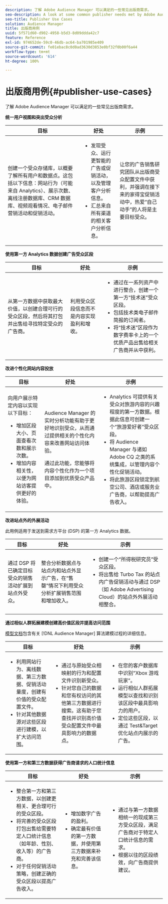 ```yaml
---
description: 了解 Adobe Audience Manager 可以满足的一些常见出版商需求。
seo-description: A look at some common publisher needs met by Adobe Audience Manager.
seo-title: Publisher Use Cases
solution: Audience Manager
title: 出版商用例
uuid: 5f571d60-d902-4958-b5d3-8d09ddda42c7
feature: Reference
exl-id: 974652de-59c0-46db-ac64-ba701985e409
source-git-commit: fe01ebac8c0d0ad3630d3853e0bf32f0b00f6a44
workflow-type: tm+mt
source-wordcount: '614'
ht-degree: 100%

---
```


# 出版商用例{#publisher-use-cases}

了解 Adobe Audience Manager 可以满足的一些常见出版商需求。

<!-- 

c_pub_use_case.xml

 -->

**统一用户视图和突出受众分析**

<table id="table_7051791195CE41B49173BBF9E581BFB6"> 
 <thead> 
  <tr> 
   <th colname="col1" class="entry"> 目标 </th> 
   <th colname="col2" class="entry"> 好处 </th> 
   <th colname="col3" class="entry"> 示例 </th> 
  </tr> 
 </thead>
 <tbody> 
  <tr> 
   <td colname="col1"> <p>创建一个受众存储库，以概要了解所有用户和数据点。这包括以下信息：网站行为（可能来自 Analytics）、展示次数、离线注册数据库、CRM 数据库、视频观看情况、电子邮件营销活动和促销活动。 </p> </td> 
   <td colname="col2"> <p> 
     <ul id="ul_FB6683152C7D4D65AF951BA55E123427"> 
      <li id="li_45C12198EDDE4107AE59947BBAA51A60">发现受众、运行更智能的广告或促销活动，以及管理客户分析信息。 </li> 
      <li id="li_53727E7A3D494299B4631439612AC226">汇总来自所有渠道的相关客户分析信息。 </li> 
     </ul> </p> </td> 
   <td colname="col3"> <p>让您的广告销售研究团队从出版商受众配置文件中获利，并强调在接下来的家得宝促销活动中，热爱“自己动手”的人将是主要目标受众。 </p> </td> 
  </tr> 
 </tbody> 
</table>

**使用第一方 Analytics 数据创建广告受众区段**

<table id="table_EE77D9F5BAD1473C8E058EE778AF2C3F"> 
 <thead> 
  <tr> 
   <th colname="col1" class="entry"> 目标 </th> 
   <th colname="col2" class="entry"> 好处 </th> 
   <th colname="col3" class="entry"> 示例 </th> 
  </tr> 
 </thead>
 <tbody> 
  <tr> 
   <td colname="col1"> <p>从第一方数据中获取最大价值，以创建合理可行的受众区段，然后将其打包并出售给寻找特定受众的广告商。 </p> </td> 
   <td colname="col2"> <p>利用受众区段信息而不是内容实现盈利和增收。 </p> </td> 
   <td colname="col3"> <p> 
     <ul id="ul_07695D68C7FA4BDE92E69AB84B59F0B5"> 
      <li id="li_D271C4C62589403C9F5D3B478EA1B1F3">通过在一系列资产中进行整合，创建一个第一方“技术迷”受众区段。 </li> 
      <li id="li_1EC9E0F4BC6343C88CF29D07B9D1DA11">包括技术类电子邮件简报的订阅者。 </li> 
      <li id="li_2C5CE406BAEC4F3B8AAED5DF414E1C8B">将“技术迷”区段作为数字费率卡上的一个优质产品出售给相关广告商并从中获利。 </li> 
     </ul> </p> </td> 
  </tr> 
 </tbody> 
</table>

**改进个性化网站内容投放**

<table id="table_D8E82821D9F1491A822A6ABA3A988386"> 
 <thead> 
  <tr> 
   <th colname="col1" class="entry"> 目标 </th> 
   <th colname="col2" class="entry"> 好处 </th> 
   <th colname="col3" class="entry"> 示例 </th> 
  </tr> 
 </thead>
 <tbody> 
  <tr> 
   <td colname="col1"> <p>向用户展示特定内容以实现以下目标： </p> <p> 
     <ul id="ul_ACE36F7845EB4A2E9005ECCD746495CC"> 
      <li id="li_0714139FF2F5492DA32FB95456699E54">增加区段大小、页面查看次数和展示次数。 </li> 
      <li id="li_2CA4DFF2836D4F71A137829074F46D17">增加内容相关性，以便为网站访客提供更好的体验。 </li> 
     </ul> </p> </td> 
   <td colname="col2"> <p><span class="keyword">Audience Manager</span> 的实时分析功能有助于更好地识别受众，从而通过提供相关的个性化内容来改善网站访问体验。 </p> <p>通过此功能，您能够将内容个性化作为一个项目添加到优质受众产品中。 </p> </td> 
   <td colname="col3"> <p> 
     <ul id="ul_EEED2DAD504C486F8C00992219C893F7"> 
      <li id="li_E536F7C79824484DA3DC895809B849F4">Analytics 可提供有关受众对旅游内容的兴趣程度的第一方数据。根据此信息可创建一个“旅游爱好者”受众区段。 </li> 
      <li id="li_DCB3A5F3772C4DCEB757A4AB6CABFBE3">将 <span class="keyword">Audience Manager</span> 与诸如 Adobe CQ 之类的系统集成，以管理内容个性化促销活动。 </li> 
      <li id="li_A9BFB7EB7504492BA83F182BE5E8CEF8">将此旅游区段锁定到航空公司、酒店或服务业广告商，以帮助提高广告收入。 </li> 
     </ul> </p> </td> 
  </tr> 
 </tbody> 
</table>

**改进站点外的外展活动**

此用例适用于发送到需求方平台 (DSP) 的第一方 Analytics 数据。

<table id="table_F88329D45D9441F1A8EDB9D6140FD02D"> 
 <thead> 
  <tr> 
   <th colname="col1" class="entry"> 目标 </th> 
   <th colname="col2" class="entry"> 好处 </th> 
   <th colname="col3" class="entry"> 示例 </th> 
  </tr>
 </thead>
 <tbody> 
  <tr> 
   <td colname="col1"> <p>通过 DSP 将已确定目标受众的销售活动扩展到站点外受众。 </p> </td> 
   <td colname="col2"> <p>整合分析数据点与站点内和站点外显示广告，在“售罄”情况下利用受众分析扩展销售范围和增加收入。 </p> </td> 
   <td colname="col3"> <p> 
     <ul id="ul_EE7A86BFFE534A59A9F8C7CAF46A31E5"> 
      <li id="li_D399592D9D904865BD319DC3621B832B">创建一个“所得税研究员”受众区段。 </li> 
      <li id="li_D28AC8BA5E194176BB8736B089B3C2F7">将出售给 Turbo Tax 的站点内广告促销活动与通过 DSP（如 Adobe Advertising Cloud）的站点外外展活动相整合。 </li> 
     </ul> </p> </td> 
  </tr> 
 </tbody> 
</table>

**通过相似人群拓展建模创建高价值区段并提高访问范围**

[模型文档](../features/algorithmic-models/understanding-models.md)包含有关 [!DNL Audience Manager] 算法建模过程的详细信息。

<table id="table_A10E4656E2A74EF5BCCA42A7AAA94416"> 
 <thead> 
  <tr> 
   <th colname="col1" class="entry"> 目标 </th> 
   <th colname="col2" class="entry"> 好处 </th> 
   <th colname="col3" class="entry"> 示例 </th> 
  </tr>
 </thead>
 <tbody> 
  <tr> 
   <td colname="col1"> <p> 
     <ul id="ul_6B69497AA7F543249FF820B1D5DC604F"> 
      <li id="li_7022E99BC3C6475988B8424528A221A8">利用网站行为、离线数据、第三方数据、促销活动量度，创建有价值的受众配置文件。 </li> 
      <li id="li_DBD50B14B3D34D9AB72C42E245406FE8">针对其他数据源对这些区段进行建模，以扩大访问范围。 </li> 
     </ul> </p> </td> 
   <td colname="col2"> <p> 
     <ul id="ul_CC5448D2EA0646D4AF3547E81DE31FDE"> 
      <li id="li_8F11E40026404C1380F26F6D03952C8E">通过与原始受众相映射的行为和配置文件识别新受众。 </li> 
      <li id="li_5F67AD849EC145DBB1E52A92BBE2CEE3">针对您自己的数据和您有权访问的其他第三方数据进行搜索。这有助于您查找并识别高价值受众配置文件中最具影响力的数据点。 </li> 
     </ul> </p> </td> 
   <td colname="col3"> <p> 
     <ul id="ul_51091241D6B94A849A383538045D797C"> 
      <li id="li_88798E58BA574FA196CFC02C9C55A293">在您的客户数据库中识别“Xbox 游戏玩家”。 </li> 
      <li id="li_1136BBC68C8242CE9F116F2C70A4C164">运行相似人群拓展模型以查找和识别该区段中最具影响力的用户。 </li> 
      <li id="li_8BAED15DF7BA41B28B51BE8DC71DFDE8">定位这些区段，以通过 Test&amp;Target 优化站点内展示的广告。 </li> 
     </ul> </p> </td> 
  </tr> 
 </tbody> 
</table>

**使用第一方和第三方数据获得广告商请求的人口统计信息**

<table id="table_63E19A09F1254D83A84F741CFB68A684"> 
 <thead> 
  <tr> 
   <th colname="col1" class="entry"> 目标 </th> 
   <th colname="col2" class="entry"> 好处 </th> 
   <th colname="col3" class="entry"> 示例 </th> 
  </tr> 
 </thead>
 <tbody> 
  <tr> 
   <td colname="col1"> <p> 
     <ul id="ul_DB5B31FB1C7D4D36B9C32912921B39B5"> 
      <li id="li_7B750D619A8F40329B027559DDC5CFB0">整合第一方和第三方数据，以创建更相关、更合理可行的受众区段。 </li> 
      <li id="li_E0BC69F4F1BC4A2FA8B1807815072642">将完善的受众区段打包出售给需要特定人口统计信息（如年龄、性别、收入等）的广告商。 </li> 
      <li id="li_87FD5150D9F74FC9973FECD5DA363C34">对于任何促销活动策略，创建正确的受众区段以提高广告收入。 </li> 
     </ul> </p> </td> 
   <td colname="col2"> <p> 
     <ul id="ul_9AABE5394A2B4352A9A368C3F887F583"> 
      <li id="li_64324505C1494879AE01DD93DFFF4753">增加数字广告的盈利。 </li> 
      <li id="li_429471653E65467582B193F89D7C5426">确定最有价值的第一方数据，并使用第三方数据来补充和完善该信息。 </li> 
     </ul> </p> </td> 
   <td colname="col3"> <p> 
     <ul id="ul_E59B88951B454AEA8E898A64C07F0F49"> 
      <li id="li_A856501CD9AB4ABFA4A440D2F451DFD2">通过与第一方数据相统一的现成第三方受众区段，满足广告商对于特定人口统计信息的需求。 </li> 
      <li id="li_32C82F83D0D440C0B86C527FD4BAF118">根据以往的区段绩效，向广告商提供建议。 </li> 
     </ul> </p> </td> 
  </tr> 
 </tbody> 
</table>
